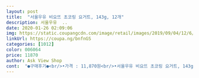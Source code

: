 ```yaml
---
layout: post 
title:  "서울우유 비요뜨 초코링 요거트, 143g, 12개" 
description: 서울우유  ..
date: 2020-01-26 02:09:06 
img: https://static.coupangcdn.com/image/retail/images/2019/09/04/12/6/de1c309e-bb27-4822-861e-112264ead4e7.jpg 
linkUrl: https://coupa.ng/bnfnGS 
categories: [1012] 
color: 006064 
price: 11870 
author: Ask View Shop 
cont:  "●구매후기●<br/>•가격 : 11,870원<br/>•서울우유 비요뜨 초코링 요거트, 143g, 12개<br/>•유통기한 2020.<br/>04.<br/>09.<br/><br/>●구매이유<br/>●지인추천 재구매하실거냐 물으신다면... <br/>당연히 OK!!!<br/>●직접 경험해보니... <br/><br/>개학이 무기한연기된 유치원생이 있는집은 간식도 쟁겨놔야 하는실정이네요.<br/>.<br/><br/>구매동기<br/>그동안 시큼하기만한 풀레인 요거트만 먹다가<br/>그런데 단점이 있네요.<br/>.<br/><br/>다만... <br/>유통기한이 7~8일밖에 안되므로 한번에 너무 많은 양을 주문하면 안될 듯 하네요.<br/><br/>다이어트 할 때 식사 대용.<br/>.<br/>ㅋㅋ고구마랑 단호박까지 좀 많지만.<br/>.<br/>ㅋㅋㅋ<br/>달큰하고 향기론 비요뜨 맛을 보니 신세계를 만난 듯 합니다.<br/><br/>도시락 반찬칸처럼 구분된 별도의 공간에 담겨있는 반질반질 귀엽고 앙증맞은 초코링... <br/><br/>마트에서 개당 하나씩 사먹으면 사악한데 ㅡㅡ;;;<br/>막내녀석이 나름 자기도 장을 본거였지요~^^;<br/>맛있는데 좋은 건강 기능까지 있으니 더욱 좋네요ㅋㅋㄱ<br/>비록 많은 양은 아니지만 초코링들 덕분에 점심식사 때까지 버틸 충분한 에너지가 될 듯 합니다.<br/><br/>비요뜨, 직접 맛을 보니... <br/>우리집 아이들이 어릴적부터 좋아라 했던 이유를 이제야 알겠습니다.<br/><br/>숟가락도 들어있더라구요~  박스안에^^<br/>신랑도 아침에 입맛없음 출근전에 한게 먹고가요~<br/>아무튼 좋은 간식 발견해서 기쁘고 반갑습니다.<br/><br/>아이도 신랑도 저도!! 넘좋아해요 ㅎㅎ<br/>아이들 다 커서 떠나버리고 우리 부부 둘만 사는데 기한내에 다먹을 수 있을지 걱정됩니다만... <br/><br/>아침식사를 가볍게 하는 편인데... <br/><br/>애기가 계속 먹으려고해여.<br/>.<br/>저역시 그런걸요~ㅋ<br/>어떤 날은 대형마트서 장볼 물건들 다 구해서 계산대에 올리고 있는데... <br/>내가 선택하지 않은 비요뜨 1개가 발견돼 웃었던 기억이 납니다.<br/><br/>요거트에 섞어 먹으니 식감도 재밌고 여러모로 입맛을 돋구는게 비싼 가격이지만 돈만큼 흡족합니다.<br/><br/>유산균도 섭취가 되면서 달달~하니 간식 기능도 있는ㅋㅋ<br/>유산균은 플라스틱 숟가락으로 먹어야한데요~쇠수저로 먹으면 좋은 균이 다<br/>유제품이라 원래 길진 않을거라 생각했지만 좀더 여유가 있을거라 생각하고 저처럼 한번에 여러개 구매를 하실생각이시라면 가족들이 먹는량과 소진될걸 어느정도 계산후에 구매하시길 추천이요~<br/>유통기한이 짧네요<br/>이거 먹고나면 확실히 화장실은 잘 가게 되는 것 같아요^^<br/>이왕이면 몸에도 조금이나마 유익한걸로 선택하자해서 아이가 좋아하는 취향으로 초코초코도 들어간 비요뜨로~~결정해찌욤.<br/>.<br/><br/>입시준비하는 조카간식으로도 추천해서 언니도 24개를 구매해써엽~~전 품절아닌이상 꾸준히 계속 구매할생각입니다~<br/>작년말 비요뜨 쿠키앤크림 요구르트를 맛본 후 좋았던 기억믿고 이번엔 또 다른 맛을 경험하고 싶어 주문했구요.<br/><br/>쟁여놓기 짱좋은 구성이죠~~<br/>저흰 요거트에 유산균을 뿌려먹어요.<br/> 아이도 좋아하구요.<br/><br/>저흰 워낙 ㅋㅋ쟁여놓는게 안되는 집이라서 24개도 유통기한안에 문제 없어보여용^^ 그전에 또 구매하게 될것 같네용~~<br/>좋은 가격에 꾸준~히 공급해 주세요.<br/><br/>주문전까지 지켜보니 품절상태가 오래 지속되던데... <br/>안정된 공급이 우선돼얄 듯 합니다.<br/><br/>죽는다고 들었어요~ 일회용품 싫어도 생각해보시고 드셔요^^<br/>지금은 모두 성인이 돼버렸지만 마트만 따라오면 사달라고 조르던 간식이었습니다.<br/><br/>초코링은 우리가 다 아는맛인 사랑스러운맛인데.<br/>.<br/><br/>초코링이 젤 나은 듯.<br/>.<br/><br/>초코볼과 크런치 두가지를 구매했어요.<br/><br/>총 24개지요~ 언제먹나 싶었지만 하루에 한개 두개 식구들데로 먹어대니 쟁겨놓는것도 안되네요.<br/><br/>최고의 간식이.<br/> 아닌가~~싶네요^^<br/>출출할 때 간식으로 한개씩 꺼내먹어도 부담없어 좋겠구요.<br/><br/>칙촉 부셔서 넣어봤는데.<br/>.<br/>그냥 초코링만 넣의 먹는 게 더 맛있어요~^^<br/>쿠팡에서 타사이트보다 저렴하게 판매해서 그러는거라 이해는 하지만 오랫동안 쟁여놓기 위해 대량구매를 하시려는 분들은 한번더 생각을 하셔야 할것 같아요.<br/>.<br/><br/>쿠팡은 사랑이네요12개나 주네요 ㅎㅎ<br/>크런치는 처음먹어봤어요.<br/>.<br/> 근데 맛있네요 ㅎㅎ과자같기도 하고 초코맛도 나고 ㅎ 애나 어른이나 다 좋아할맛이네요^^<br/>플라스틱 숟가락도 별도로 들어있어 간편하고 새벽배송도 되니 생각날 때마다 시켜 먹어야겠습니다.<br/><br/>플레인 요거트 만들어 먹다가 지겨워서 조금 가미된 제품 없나 고민하다 선택했습니다.<br/><br/>하루에 각자 1개씩만 소비하면 12개니까 6일이면 다 먹겠죠?<br/>한동안 잊고 살았는데... <br/>정말 아이들이 사랑할만한 맛나는 간식이었네요.<br/><br/>" 
---
```

